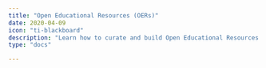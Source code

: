 ```yaml
---
title: "Open Educational Resources (OERs)"
date: 2020-04-09
icon: "ti-blackboard"
description: "Learn how to curate and build Open Educational Resources for the classroom."
type: "docs"

---
```

